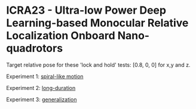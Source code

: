 # ICRA23 - Ultra-low Power Deep Learning-based Monocular Relative Localization Onboard Nano-quadrotors

Target relative pose for these 'lock and hold' tests: [0.8, 0, 0] for x,y and z.

Experiment 1: [spiral-like motion](https://www.youtube.com/watch?v=CLw1m1-9dik)

Experiment 2: [long-duration](https://www.youtube.com)

Experiment 3: [generalization](https://www.youtube.com)
